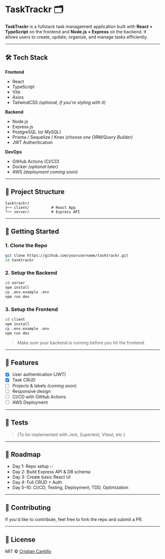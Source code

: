 # TaskTrackr 🗂️

**TaskTrackr** is a fullstack task management application built with **React + TypeScript** on the frontend and **Node.js + Express** on the backend. It allows users to create, update, organize, and manage tasks efficiently.

---

## 🛠️ Tech Stack

**Frontend**
- React
- TypeScript
- Vite
- Axios
- TailwindCSS *(optional, if you're styling with it)*

**Backend**
- Node.js
- Express.js
- PostgreSQL (or MySQL)
- Prisma / Sequelize / Knex *(choose one ORM/Query Builder)*
- JWT Authentication

**DevOps**
- GitHub Actions (CI/CD)
- Docker *(optional later)*
- AWS *(deployment coming soon)*

---

## 📂 Project Structure

```
tasktrackr/
├── client/          # React App
└── server/          # Express API
```

---

## 🚀 Getting Started

### 1. Clone the Repo

```bash
git clone https://github.com/yourusername/tasktrackr.git
cd tasktrackr
```

### 2. Setup the Backend

```bash
cd server
npm install
cp .env.example .env
npm run dev
```

### 3. Setup the Frontend

```bash
cd client
npm install
cp .env.example .env
npm run dev
```

> Make sure your backend is running before you hit the frontend.

---

## 🧩 Features

- [x] User authentication (JWT)
- [x] Task CRUD
- [ ] Projects & labels *(coming soon)*
- [ ] Responsive design
- [ ] CI/CD with GitHub Actions
- [ ] AWS Deployment

---

## 🧪 Tests

> (To be implemented with Jest, Supertest, Vitest, etc.)

---

## 📌 Roadmap

- Day 1: Repo setup ✅
- Day 2: Build Express API & DB schema
- Day 3: Create basic React UI
- Day 4: Full CRUD + Auth
- Day 5–10: CI/CD, Testing, Deployment, TDD, Optimization

---

## 🤝 Contributing

If you'd like to contribute, feel free to fork the repo and submit a PR.

---

## 🪪 License

MIT © [Cristian Cantillo](https://github.com/CristianJulio)